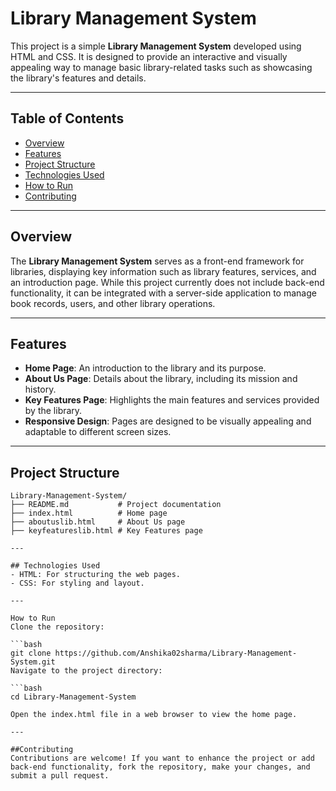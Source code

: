 # Library Management System

This project is a simple **Library Management System** developed using HTML and CSS. It is designed to provide an interactive and visually appealing way to manage basic library-related tasks such as showcasing the library's features and details.

---

## Table of Contents
- [Overview](#overview)
- [Features](#features)
- [Project Structure](#project-structure)
- [Technologies Used](#technologies-used)
- [How to Run](#how-to-run)
- [Contributing](#contributing)

---

## Overview

The **Library Management System** serves as a front-end framework for libraries, displaying key information such as library features, services, and an introduction page. While this project currently does not include back-end functionality, it can be integrated with a server-side application to manage book records, users, and other library operations.

---

## Features

- **Home Page**: An introduction to the library and its purpose.
- **About Us Page**: Details about the library, including its mission and history.
- **Key Features Page**: Highlights the main features and services provided by the library.
- **Responsive Design**: Pages are designed to be visually appealing and adaptable to different screen sizes.

---

## Project Structure

```
Library-Management-System/
├── README.md           # Project documentation
├── index.html          # Home page
├── aboutuslib.html     # About Us page
├── keyfeatureslib.html # Key Features page

---

## Technologies Used
- HTML: For structuring the web pages.
- CSS: For styling and layout.

---

How to Run
Clone the repository:

```bash
git clone https://github.com/Anshika02sharma/Library-Management-System.git
Navigate to the project directory:

```bash
cd Library-Management-System

Open the index.html file in a web browser to view the home page.

---

##Contributing
Contributions are welcome! If you want to enhance the project or add back-end functionality, fork the repository, make your changes, and submit a pull request.
